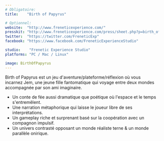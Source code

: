 ```yaml
---
# Obligatoire:
title:    "Birth of Papyrus"

# Optionnel:
website:  "http://www.freneticexperience.com/"
presskit: "http://www.freneticexperience.com/press/sheet.php?p=birth_of_papyrus"
twitter:  "https://twitter.com/FreneticExp"
facebook: "https://www.facebook.com/FreneticExperienceStudio"

studio:    "Frenetic Experience Studio"
platforms: "PC / Mac / Linux"

image: BirthOfPapyrus
---
```


Birth of Papyrus est un jeu d'aventure/plateforme/réflexion où vous incarnez Jem, une jeune fille fantomatique qui voyage entre deux mondes accompagnée par son ami imaginaire.

* Un conte de fée aussi dramatique que poétique où l'espace et le temps s'entremêlent.
* Une narration métaphorique qui laisse le joueur libre de ses interprétations.
* Un gameplay riche et surprenant basé sur la coopération avec un compagnon impulsif.
* Un univers contrasté opposant un monde réaliste terne & un monde parallèle onirique.
